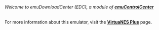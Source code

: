 ###### Welcome to emuDownloadCenter (EDC), a module of [**emuControlCenter**](https://github.com/PhoenixInteractiveNL/emuControlCenter/wiki/)

For more information about this emulator, visit the [**VirtuaNES Plus**](https://github.com/PhoenixInteractiveNL/emuDownloadCenter/wiki/Emulator-virtuanesplus#menu) page.
